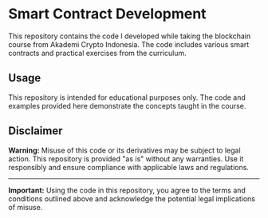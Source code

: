 # Smart Contract Development

This repository contains the code I developed while taking the blockchain course from Akademi Crypto Indonesia. The code includes various smart contracts and practical exercises from the curriculum.

## Usage

This repository is intended for educational purposes only. The code and examples provided here demonstrate the concepts taught in the course.

## Disclaimer

**Warning:** Misuse of this code or its derivatives may be subject to legal action. This repository is provided "as is" without any warranties. Use it responsibly and ensure compliance with applicable laws and regulations.

---

**Important:** Using the code in this repository, you agree to the terms and conditions outlined above and acknowledge the potential legal implications of misuse.
